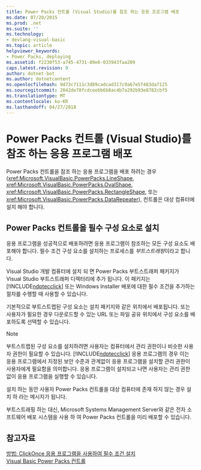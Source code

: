```yaml
---
title: Power Packs 컨트롤 (Visual Studio)를 참조 하는 응용 프로그램 배포
ms.date: 07/20/2015
ms.prod: .net
ms.suite: ''
ms.technology:
- devlang-visual-basic
ms.topic: article
helpviewer_keywords:
- Power Packs, deploying
ms.assetid: f2230f53-a745-4731-89e6-033943faa209
caps.latest.revision: 9
author: dotnet-bot
ms.author: dotnetcontent
ms.openlocfilehash: 9d73c7111c3d89cadcad317c9a67e5f483da7125
ms.sourcegitcommit: 2042de78fcdceebb6b8ac4b7a292b93e8782cbf5
ms.translationtype: MT
ms.contentlocale: ko-KR
ms.lasthandoff: 04/27/2018
---
```

# <a name="deploying-applications-that-reference-power-packs-controls-visual-studio"></a>Power Packs 컨트롤 (Visual Studio)를 참조 하는 응용 프로그램 배포
Power Packs 컨트롤을 참조 하는 응용 프로그램을 배포 하려는 경우 (<xref:Microsoft.VisualBasic.PowerPacks.LineShape>, <xref:Microsoft.VisualBasic.PowerPacks.OvalShape>, <xref:Microsoft.VisualBasic.PowerPacks.RectangleShape>, 또는 <xref:Microsoft.VisualBasic.PowerPacks.DataRepeater>), 컨트롤은 대상 컴퓨터에 설치 해야 합니다.  
  
## <a name="installing-the-power-packs-controls-as-a-prerequisite"></a>Power Packs 컨트롤을 필수 구성 요소로 설치  
 응용 프로그램을 성공적으로 배포하려면 응용 프로그램이 참조하는 모든 구성 요소도 배포해야 합니다. 필수 조건 구성 요소를 설치하는 프로세스를 *부트스트래핑*이라고 합니다.  
  
 Visual Studio 개발 컴퓨터에 설치 되 면 Power Packs 부트스트래퍼 패키지가 Visual Studio 부트스트래퍼 디렉터리에 추가 됩니다. 이 패키지는 [!INCLUDE[ndptecclick](~/includes/ndptecclick-md.md)] 또는 Windows Installer 배포에 대한 필수 조건을 추가하는 절차를 수행할 때 사용할 수 있습니다.  
  
 기본적으로 부트스트랩된 구성 요소는 설치 패키지와 같은 위치에서 배포됩니다. 또는 사용자가 필요한 경우 다운로드할 수 있는 URL 또는 파일 공유 위치에서 구성 요소를 배포하도록 선택할 수 있습니다.  
  
> [!NOTE]
>  부트스트랩된 구성 요소를 설치하려면 사용자는 컴퓨터에서 관리 권한이나 비슷한 사용자 권한이 필요할 수 있습니다. [!INCLUDE[ndptecclick](~/includes/ndptecclick-md.md)] 응용 프로그램의 경우 이는 응용 프로그램에서 지정된 보안 수준과 관계없이 응용 프로그램을 설치할 관리 권한이 사용자에게 필요함을 의미합니다. 응용 프로그램이 설치되고 나면 사용자는 관리 권한 없이 응용 프로그램을 실행할 수 있습니다.  
  
 설치 하는 동안 사용자 Power Packs 컨트롤을 대상 컴퓨터에 존재 하지 않는 경우 설치 하 라는 메시지가 됩니다.  
  
 부트스트래핑 하는 대신, Microsoft Systems Management Server와 같은 전자 소프트웨어 배포 시스템을 사용 하 여 Power Packs 컨트롤을 미리 배포할 수 있습니다.  
  
## <a name="see-also"></a>참고자료  
 [방법: ClickOnce 응용 프로그램을 사용하여 필수 조건 설치](/visualstudio/deployment/how-to-install-prerequisites-with-a-clickonce-application)  
 [Visual Basic Power Packs 컨트롤](../../../visual-basic/developing-apps/windows-forms/power-packs-controls.md)
